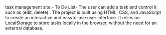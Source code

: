 task management site - To Do List- 
The user can add a task and control it such as (edit, delete) .
The project is built using HTML, CSS, and JavaScript to create an interactive and easyto-use user interface. It relies on LocalStorage to store tasks locally in the browser, without the need for an external database.

